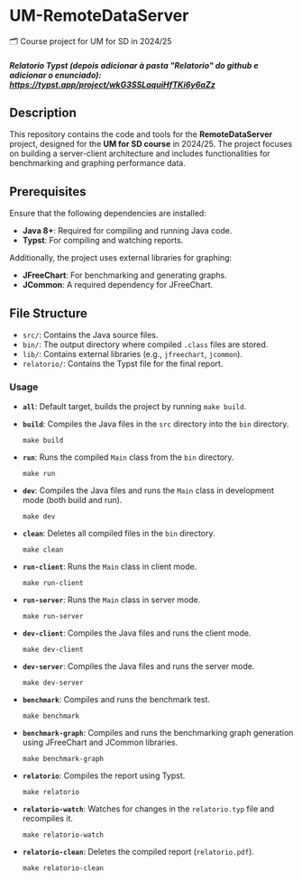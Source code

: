 # UM-RemoteDataServer
🗂️ Course project for UM for SD in 2024/25

##### Relatorio Typst (depois adicionar à pasta "Relatorio" do github e adicionar o enunciado): https://typst.app/project/wkG3SSLaquiHfTKi6y6aZz

## Description
This repository contains the code and tools for the **RemoteDataServer** project, designed for the **UM for SD course** in 2024/25. The project focuses on building a server-client architecture and includes functionalities for benchmarking and graphing performance data.

## Prerequisites
Ensure that the following dependencies are installed:
- **Java 8+**: Required for compiling and running Java code.
- **Typst**: For compiling and watching reports.

Additionally, the project uses external libraries for graphing:
- **JFreeChart**: For benchmarking and generating graphs.
- **JCommon**: A required dependency for JFreeChart.

## File Structure
- `src/`: Contains the Java source files.
- `bin/`: The output directory where compiled `.class` files are stored.
- `lib/`: Contains external libraries (e.g., `jfreechart`, `jcommon`).
- `relatorio/`: Contains the Typst file for the final report.

### Usage

- **`all`**: Default target, builds the project by running `make build`.
  
- **`build`**: Compiles the Java files in the `src` directory into the `bin` directory.
  ```
  make build
  ```

- **`run`**: Runs the compiled `Main` class from the `bin` directory.
  ```
  make run
  ```

- **`dev`**: Compiles the Java files and runs the `Main` class in development mode (both build and run).
  ```
  make dev
  ```

- **`clean`**: Deletes all compiled files in the `bin` directory.
  ```
  make clean
  ```

- **`run-client`**: Runs the `Main` class in client mode.
  ```
  make run-client
  ```

- **`run-server`**: Runs the `Main` class in server mode.
  ```
  make run-server
  ```

- **`dev-client`**: Compiles the Java files and runs the client mode.
  ```
  make dev-client
  ```

- **`dev-server`**: Compiles the Java files and runs the server mode.
  ```
  make dev-server
  ```

- **`benchmark`**: Compiles and runs the benchmark test.
  ```
  make benchmark
  ```

- **`benchmark-graph`**: Compiles and runs the benchmarking graph generation using JFreeChart and JCommon libraries.
  ```
  make benchmark-graph
  ```

- **`relatorio`**: Compiles the report using Typst.
  ```
  make relatorio
  ```

- **`relatorio-watch`**: Watches for changes in the `relatorio.typ` file and recompiles it.
  ```
  make relatorio-watch
  ```

- **`relatorio-clean`**: Deletes the compiled report (`relatorio.pdf`).
  ```
  make relatorio-clean
  ```